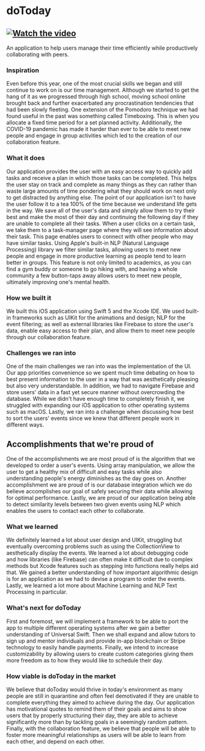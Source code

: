 # doToday 
## [![Watch the video](https://img.youtube.com/vi/ERDeLzjI-PQ/0.jpg)](https://youtu.be/ERDeLzjI-PQ)

An application to help users manage their time efficiently while productively collaborating with peers. 

### Inspiration
Even before this year, one of the most crucial skills we began and still continue to work on is our time management. Although we started to get the hang of it as we progressed through high school, moving school online brought back and further exacerbated any procrastination tendencies that had been slowly fleeting. One extension of the Pomodoro technique we had found useful in the past was something called Timeboxing. This is when you allocate a fixed time period for a set planned activity. Additionally, the COVID-19 pandemic has made it harder than ever to be able to meet new people and engage in group activities which led to the creation of our collaboration feature.

### What it does
Our application provides the user with an easy access way to quickly add tasks and receive a plan in which those tasks can be completed. This helps the user stay on track and complete as many things as they can rather than waste large amounts of time pondering what they should work on next only to get distracted by anything else. The point of our application isn't to have the user follow it to a tea 100% of the time because we understand life gets in the way. We save all of the user's data and simply allow them to try their best and make the most of their day and continuing the following day if they are unable to complete all their tasks.  When a user clicks on a certain task, we take them to a task-manager page where they will see information about their task. This page enables users to connect with other people who may have similar tasks. Using Apple's built-in NLP (Natural Language Processing) library we filter similar tasks, allowing users to meet new people and engage in more productive learning as people tend to learn better in groups. This feature is not only limited to academics, as you can find a gym buddy or someone to go hiking with, and having a whole community a few button-taps away allows users to meet new people, ultimately improving one's mental health.

### How we built it
We built this iOS application using Swift 5 and the Xcode IDE. We used built-in frameworks such as UIKit for the animations and design; NLP for the event filtering; as well as external libraries like Firebase to store the user's data, enable easy access to their plan, and allow them to meet new people through our collaboration feature.

### Challenges we ran into
One of the main challenges we ran into was the implementation of the UI. Our app priorities convenience so we spent much time debating on how to best present information to the user in a way that was aesthetically pleasing but also very understandable. In addition, we had to navigate Firebase and store users' data in a fast yet secure manner without overcrowding the database. While we didn't have enough time to completely finish it, we struggled with expanding our iOS application to other operating systems such as macOS. Lastly, we ran into a challenge when discussing how best to sort the users' events since we knew that different people work in different ways.

## Accomplishments that we're proud of
One of the accomplishments we are most proud of is the algorithm that we developed to order a user's events. Using array manipulation, we allow the user to get a healthy mix of difficult and easy tasks while also understanding people's energy diminishes as the day goes on. Another accomplishment we are proud of is our database integration which we do believe accomplishes our goal of safely securing their data while allowing for optimal performance. Lastly, we are proud of our application being able to detect similarity levels between two given events using NLP which enables the users to contact each other to collaborate.

### What we learned
We definitely learned a lot about user design and UIKit, struggling but eventually overcoming problems such as using the CollectionView to aesthetically display the events. We learned a lot about debugging code and how libraries (like Firebase) can often make it difficult due to complex methods but Xcode features such as stepping into functions really helps aid that. We gained a better understanding of how important algorithmic design is for an application as we had to devise a program to order the events. Lastly, we learned a lot more about Machine Learning and NLP Text Processing in particular.

### What's next for doToday
First and foremost, we will implement a framework to be able to port the app to multiple different operating systems after we gain a better understanding of Universal Swift. Then we shall expand and allow tutors to sign up and mentor individuals and provide in-app blockchain or Stripe technology to easily handle payments. Finally, we intend to increase customizability by allowing users to create custom categories giving them more freedom as to how they would like to schedule their day.

### How viable is doToday in the market
We believe that doToday would thrive in today's environment as many people are still in quarantine and often feel demotivated if they are unable to complete everything they aimed to achieve during the day. Our application has motivational quotes to remind them of their goals and aims to show users that by properly structuring their day, they are able to achieve significantly more than by tackling goals in a seemingly random pattern. Finally, with the collaboration feature, we believe that people will be able to foster more meaningful relationships as users will be able to learn from each other, and depend on each other. 


